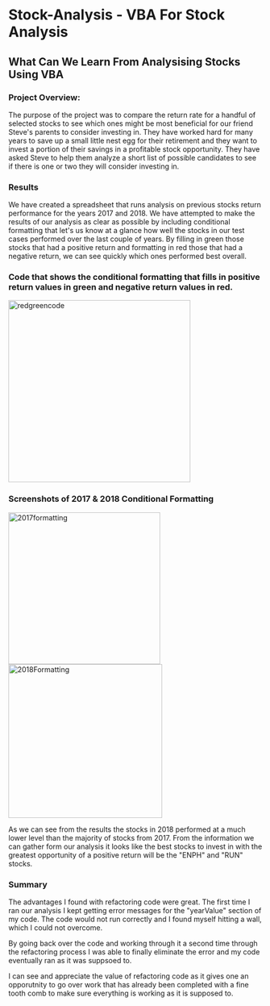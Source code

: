 # Stock-Analysis - VBA For Stock Analysis
## What Can We Learn From Analysising Stocks Using VBA
### Project Overview:
  The purpose of the project was to compare the return rate for a handful of selected stocks to see which ones might be most beneficial for our friend Steve's parents to consider investing in. They have worked hard for many years to save up a small little nest egg for their retirement and they want to invest a portion of their savings in a profitable stock opportunity. They have asked Steve to help them analyze a short list of possible candidates to see if there is one or two they will consider investing in. 
  
### Results 
  We have created a spreadsheet that runs analysis on previous stocks return performance for the years 2017 and 2018. We have attempted to make the results of our analysis as clear as possible by including conditional formatting that let's us know at a glance how well the stocks in our test cases performed over the last couple of years. By filling in green those stocks that had a positive return and formatting in red those that had a negative return, we can see quickly which ones performed best overall.
  
### Code that shows the conditional formatting that fills in positive return values in green and negative return values in red. 

<img width="361" alt="redgreencode" src="https://user-images.githubusercontent.com/93171738/145446618-fc90dd71-aa20-4e63-a0ef-c69b7ed76652.png">

### Screenshots of 2017 & 2018 Conditional Formatting

<img width="301" alt="2017formatting" src="https://user-images.githubusercontent.com/93171738/145446793-e84a9212-8f33-48ba-a624-88acb956c633.png">

<img width="305" alt="2018Formatting" src="https://user-images.githubusercontent.com/93171738/145446820-dc8bd021-d87b-462a-9480-4296ec225b28.png">

As we can see from the results the stocks in 2018 performed at a much lower level than the majority of stocks from 2017. From the information we can gather form our analysis it looks like the best stocks to invest in with the greatest opportunity of a positive return will be the "ENPH" and "RUN" stocks.

### Summary

  The advantages I found with refactoring code were great. The first time I ran our analysis I kept getting error messages for the "yearValue" section of my code. The code would not run correctly and I found myself hitting a wall, which I could not overcome. 
  
  By going back over the code and working through it a second time through the refactoring process I was able to finally eliminate the error and my code eventually ran as it was suppsoed to.
  
  I can see and appreciate the value of refactoring code as it gives one an opporutnity to go over work that has already been completed with a fine tooth comb to make sure everything is working as it is supposed to. 
